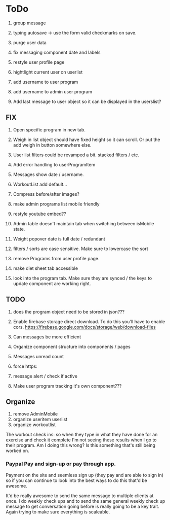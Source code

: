 # ToDo

1. group message

1. typing autosave -> use the form valid checkmarks on save.
1. purge user data
1. fix messaging component date and labels
1. restyle user profile page
1. hightlight current user on userlist
1. add username to user program
1. add username to admin user program
1. Add last message to user object so it can be displayed in the userslist?

## FIX
1. Open specific program in new tab.
1. Weigh in list object should have fixed height so it can scroll. Or put the add weigh in button somewhere else.
1. User list filters could be revamped a bit. stacked filters / etc.
1. Add error handling to userProgramItem
1. Messages show date / username.
1. WorkoutList add default...
1. Compress before/after images?
1. make admin programs list mobile friendly
1. restyle youtube embed??
1. Admin table doesn't maintain tab when switching between isMobile state.

1. Weight popover date is full date / redundant
1. filters / sorts are case sensitive. Make sure to lowercase the sort
1. remove Programs from user profile page.
1. make diet sheet tab accessible

1. look into the program tab. Make sure they are synced / the keys to update component are working right.

## TODO
1. does the program object need to be stored in json???
1. Enable firebase storage direct download. To do this you'll have to enable cors. https://firebase.google.com/docs/storage/web/download-files
1. Can messages be more efficient
1. Organize component structure into components / pages
1. Messages unread count
1. force https:
1. message alert / check if active

1. Make user program tracking it's own component???

## Organize

1. remove AdminMobile
1. organize useritem userlist
1. organize workoutlist


The workout check ins: so when they type in what they have done for an exercise and check it complete I'm not seeing these results when I go to their program. Am I doing this wrong? Is this something that's still being worked on.

### Paypal Pay and sign-up or pay through app.
Payment on the site and seemless sign up (they pay and are able to sign in) so if you can continue to look into the best ways to do this that'd be awesome.

It'd be really awesome to send the same message to multiple clients at once. I do weekly check ups and to send the same general weekly check up message to get conversation going before is really going to be a key trait. Again trying to make sure everything is scaleable.